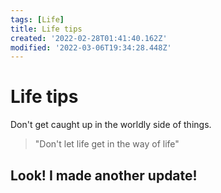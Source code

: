 ```yaml
---
tags: [Life]
title: Life tips
created: '2022-02-28T01:41:40.162Z'
modified: '2022-03-06T19:34:28.448Z'
---
```


# Life tips

Don't get caught up in the worldly side of things.

> "Don't let life get in the way of life"


## Look! I made another update!

